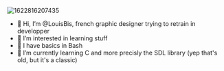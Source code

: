 ![1622816207435](https://user-images.githubusercontent.com/81558396/122246559-effb4380-cec6-11eb-8a45-d49467371dba.jpg)
- 👋 Hi, I’m @LouisBis, french graphic designer trying to retrain in developper
- 👀 I’m interested in learning stuff
- 🧰 I have basics in Bash
- 🌱 I’m currently learning C and more precisly the SDL library (yep that's old, but it's a classic)
